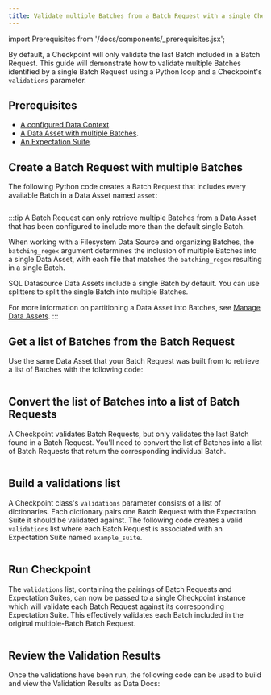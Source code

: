 ```yaml
---
title: Validate multiple Batches from a Batch Request with a single Checkpoint
---
```


import Prerequisites from '/docs/components/_prerequisites.jsx';



By default, a Checkpoint will only validate the last Batch included in a Batch Request. This guide will demonstrate how to validate multiple Batches identified by a single Batch Request using a Python loop and a Checkpoint's `validations` parameter. 

## Prerequisites

<Prerequisites>

- [A configured Data Context](/docs/guides/setup/configuring_data_contexts/instantiating_data_contexts/how_to_quickly_instantiate_a_data_context).
- [A Data Asset with multiple Batches](/docs/guides/connecting_to_your_data/connect_to_data_lp).
- [An Expectation Suite](/docs/guides/expectations/expectations_lp). 

</Prerequisites>

## Create a Batch Request with multiple Batches

The following Python code creates a Batch Request that includes every available Batch in a Data Asset named `asset`:

```python name="tests/integration/docusaurus/validation/checkpoints/how_to_validate_multiple_batches_within_single_checkpoint.py build_a_batch_request_with_multiple_batches"
```

:::tip
A Batch Request can only retrieve multiple Batches from a Data Asset that has been configured to include more than the default single Batch.

When working with a Filesystem Data Source and organizing Batches, the `batching_regex` argument determines the inclusion of multiple Batches into a single Data Asset, with each file that matches the `batching_regex` resulting in a single Batch.

SQL Datasource Data Assets include a single Batch by default. You can use splitters to split the single Batch into multiple Batches.

For more information on partitioning a Data Asset into Batches, see [Manage Data Assets](/docs/guides/connecting_to_your_data/manage_data_assets_lp).
:::

## Get a list of Batches from the Batch Request

Use the same Data Asset that your Batch Request was built from to retrieve a list of Batches with the following code:

```python name="tests/integration/docusaurus/validation/checkpoints/how_to_validate_multiple_batches_within_single_checkpoint.py batch_list"
```

## Convert the list of Batches into a list of Batch Requests

A Checkpoint validates Batch Requests, but only validates the last Batch found in a Batch Request. You'll need to convert the list of Batches into a list of Batch Requests that return the corresponding individual Batch.

```python name="tests/integration/docusaurus/validation/checkpoints/how_to_validate_multiple_batches_within_single_checkpoint.py batch_request_list"
```

## Build a validations list 

A Checkpoint class's `validations` parameter consists of a list of dictionaries.  Each dictionary pairs one Batch Request with the Expectation Suite it should be validated against.  The following code creates a valid `validations` list where each Batch Request is associated with an Expectation Suite named `example_suite`.

```python name="tests/integration/docusaurus/validation/checkpoints/how_to_validate_multiple_batches_within_single_checkpoint.py add_validations"
```

## Run Checkpoint

The `validations` list, containing the pairings of Batch Requests and Expectation Suites, can now be passed to a single Checkpoint instance which will validate each Batch Request against its corresponding Expectation Suite.  This effectively validates each Batch included in the original multiple-Batch Batch Request.

```python name="tests/integration/docusaurus/validation/checkpoints/how_to_validate_multiple_batches_within_single_checkpoint.py add_checkpoint"
```

## Review the Validation Results

Once the validations have been run, the following code can be used to build and view the Validation Results as Data Docs:

```python name="tests/integration/docusaurus/validation/checkpoints/how_to_validate_multiple_batches_within_single_checkpoint.py review data_docs"
```